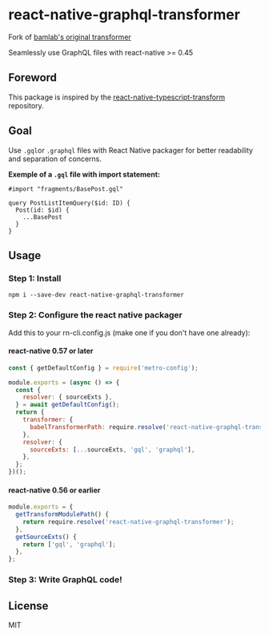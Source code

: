 # react-native-graphql-transformer

Fork of [bamlab's original transformer](https://github.com/bamlab/react-native-graphql-transformer)

Seamlessly use GraphQL files with react-native >= 0.45

## Foreword

This package is inspired by the
[react-native-typescript-transform](https://github.com/ds300/react-native-typescript-transformer)
repository.

## Goal

Use `.gql`or `.graphql` files with React Native packager for better readability
and separation of concerns.

**Exemple of a `.gql` file with import statement:**

```gql
#import "fragments/BasePost.gql"

query PostListItemQuery($id: ID) {
  Post(id: $id) {
    ...BasePost
  }
}
```

## Usage

### Step 1: Install

    npm i --save-dev react-native-graphql-transformer

### Step 2: Configure the react native packager

Add this to your rn-cli.config.js (make one if you don't have one already):

#### react-native 0.57 or later

```js
const { getDefaultConfig } = require('metro-config');

module.exports = (async () => {
  const {
    resolver: { sourceExts },
  } = await getDefaultConfig();
  return {
    transformer: {
      babelTransformerPath: require.resolve('react-native-graphql-transformer'),
    },
    resolver: {
      sourceExts: [...sourceExts, 'gql', 'graphql'],
    },
  };
})();
```

#### react-native 0.56 or earlier

```js
module.exports = {
  getTransformModulePath() {
    return require.resolve('react-native-graphql-transformer');
  },
  getSourceExts() {
    return ['gql', 'graphql'];
  },
};
```

### Step 3: Write GraphQL code!

## License

MIT
